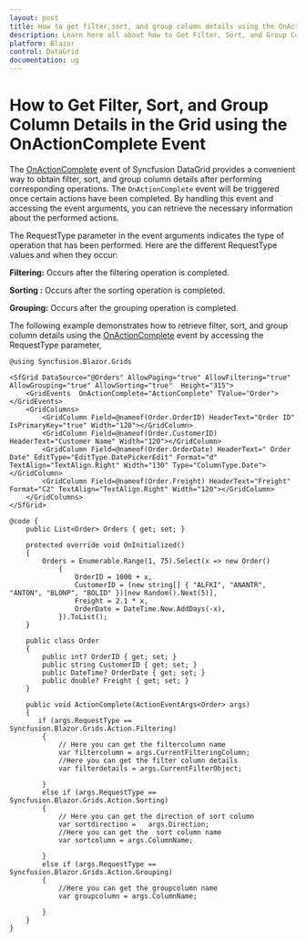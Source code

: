 ```yaml
---
layout: post
title: How to get filter,sort, and group column details using the OnActionComplete event in Blazor Grid | Syncfusion 
description: Learn here all about how to Get Filter, Sort, and Group Column Details using the OnActionComplete Event in Syncfusion Blazor DataGrid component and more.
platform: Blazor
control: DataGrid
documentation: ug
---
```

# How to Get Filter, Sort, and Group Column Details in the Grid using the OnActionComplete Event 

The [OnActionComplete](https://blazor.syncfusion.com/documentation/datagrid/events#onactioncomplete) event of Syncfusion DataGrid provides a convenient way to obtain filter, sort, and group column details after performing corresponding operations. The `OnActionComplete` event will be triggered once certain actions have been completed. By handling this event and accessing the event arguments, you can retrieve the necessary information about the performed actions.

The RequestType parameter in the event arguments indicates the type of operation that has been performed. Here are the different RequestType values and when they occur:

**Filtering:** Occurs after the filtering operation is completed.

**Sorting :** Occurs after the sorting operation is completed.

**Grouping:** Occurs after the grouping operation is completed.

The following example demonstrates how to retrieve filter, sort, and group column details using the [OnActionComplete](https://blazor.syncfusion.com/documentation/datagrid/events#onactioncomplete) event by accessing the RequestType parameter,

```cshtml
@using Syncfusion.Blazor.Grids

<SfGrid DataSource="@Orders" AllowPaging="true" AllowFiltering="true" AllowGrouping="true" AllowSorting="true"  Height="315">
    <GridEvents  OnActionComplete="ActionComplete" TValue="Order"></GridEvents>
    <GridColumns>
        <GridColumn Field=@nameof(Order.OrderID) HeaderText="Order ID" IsPrimaryKey="true" Width="120"></GridColumn>
        <GridColumn Field=@nameof(Order.CustomerID) HeaderText="Customer Name" Width="120"></GridColumn>
        <GridColumn Field=@nameof(Order.OrderDate) HeaderText=" Order Date" EditType="EditType.DatePickerEdit" Format="d" TextAlign="TextAlign.Right" Width="130" Type="ColumnType.Date"></GridColumn>
        <GridColumn Field=@nameof(Order.Freight) HeaderText="Freight" Format="C2" TextAlign="TextAlign.Right" Width="120"></GridColumn>
    </GridColumns>
</SfGrid>

@code {
    public List<Order> Orders { get; set; }

    protected override void OnInitialized()
    {
        Orders = Enumerable.Range(1, 75).Select(x => new Order()
            {
                OrderID = 1000 + x,
                CustomerID = (new string[] { "ALFKI", "ANANTR", "ANTON", "BLONP", "BOLID" })[new Random().Next(5)],
                Freight = 2.1 * x,
                OrderDate = DateTime.Now.AddDays(-x),
            }).ToList();
    }

    public class Order
    {
        public int? OrderID { get; set; }
        public string CustomerID { get; set; }
        public DateTime? OrderDate { get; set; }
        public double? Freight { get; set; }
    }

    public void ActionComplete(ActionEventArgs<Order> args)
    {
       if (args.RequestType == Syncfusion.Blazor.Grids.Action.Filtering)
        {
            // Here you can get the filtercolumn name
            var filtercolumn = args.CurrentFilteringColumn;
            //Here you can get the filter column details 
            var filterdetails = args.CurrentFilterObject;

        }
        else if (args.RequestType == Syncfusion.Blazor.Grids.Action.Sorting)
        {
            // Here you can get the direction of sort column
            var sortdirection =   args.Direction;
            //Here you can get the  sort column name
            var sortcolumn = args.ColumnName;

        }
        else if (args.RequestType == Syncfusion.Blazor.Grids.Action.Grouping)
        {
            //Here you can get the groupcolumn name
            var groupcolumn = args.ColumnName;

        }       
    }
}
```